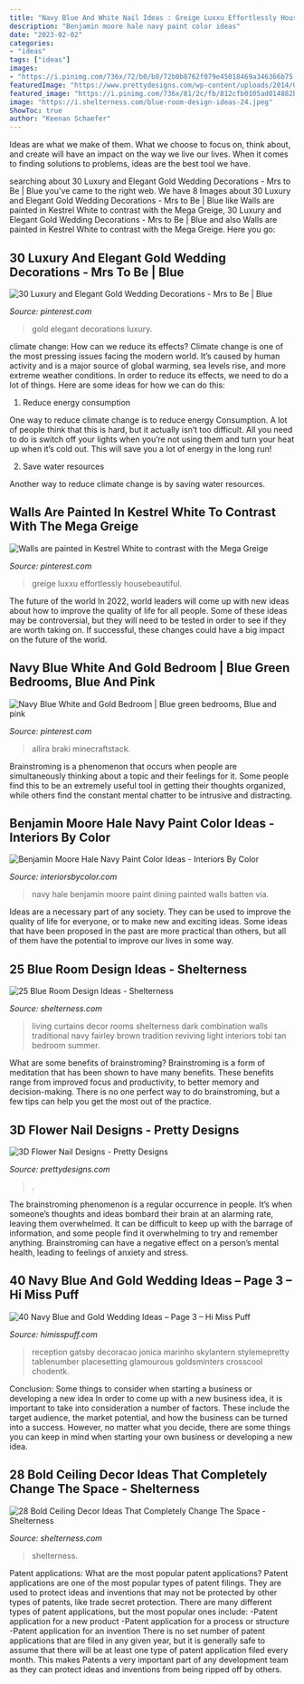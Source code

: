 ```yaml
---
title: "Navy Blue And White Nail Ideas : Greige Luxxu Effortlessly Housebeautiful"
description: "Benjamin moore hale navy paint color ideas"
date: "2023-02-02"
categories:
- "ideas"
tags: ["ideas"]
images:
- "https://i.pinimg.com/736x/72/b0/b8/72b0b8762f079e45018469a346366b75.jpg"
featuredImage: "https://www.prettydesigns.com/wp-content/uploads/2014/07/Blue-Nails1.jpg"
featured_image: "https://i.pinimg.com/736x/81/2c/fb/812cfb0105ad014882bc3cce4ec7326d.jpg"
image: "https://i.shelterness.com/blue-room-design-ideas-24.jpeg"
ShowToc: true
author: "Keenan Schaefer"
---
```



Ideas are what we make of them. What we choose to focus on, think about, and create will have an impact on the way we live our lives. When it comes to finding solutions to problems, ideas are the best tool we have.

	

		
searching about 30 Luxury and Elegant Gold Wedding Decorations - Mrs to Be | Blue you've came to the right web. We have 8 Images about 30 Luxury and Elegant Gold Wedding Decorations - Mrs to Be | Blue like Walls are painted in Kestrel White to contrast with the Mega Greige, 30 Luxury and Elegant Gold Wedding Decorations - Mrs to Be | Blue and also Walls are painted in Kestrel White to contrast with the Mega Greige. Here you go:
		
    
## 30 Luxury And Elegant Gold Wedding Decorations - Mrs To Be | Blue

<img loading=lazy src="https://i.pinimg.com/736x/81/2c/fb/812cfb0105ad014882bc3cce4ec7326d.jpg" onerror="this.onerror=null;this.src='https://tse2.mm.bing.net/th?id=OIP.fMqRnCjv3K_BH15wsPJF4wHaLE&amp;pid=15.1';" alt="30 Luxury and Elegant Gold Wedding Decorations - Mrs to Be | Blue">

_Source: pinterest.com_

>gold elegant decorations luxury. 

	

climate change: How can we reduce its effects?
Climate change is one of the most pressing issues facing the modern world. It’s caused by human activity and is a major source of global warming, sea levels rise, and more extreme weather conditions. In order to reduce its effects, we need to do a lot of things. Here are some ideas for how we can do this:
1) Reduce energy consumption

One way to reduce climate change is to reduce energy Consumption. A lot of people think that this is hard, but it actually isn’t too difficult. All you need to do is switch off your lights when you’re not using them and turn your heat up when it’s cold out. This will save you a lot of energy in the long run! 

2) Save water resources

Another way to reduce climate change is by saving water resources.

    
## Walls Are Painted In Kestrel White To Contrast With The Mega Greige

<img loading=lazy src="https://i.pinimg.com/736x/70/b2/ff/70b2ffe4cbfafbef4027bd615e4d5f42.jpg" onerror="this.onerror=null;this.src='https://tse1.mm.bing.net/th?id=OIP.wPN9Dw2wLpknXrRDjCtp-QHaJ4&amp;pid=15.1';" alt="Walls are painted in Kestrel White to contrast with the Mega Greige">

_Source: pinterest.com_

>greige luxxu effortlessly housebeautiful. 

	

The future of the world
In 2022, world leaders will come up with new ideas about how to improve the quality of life for all people. Some of these ideas may be controversial, but they will need to be tested in order to see if they are worth taking on. If successful, these changes could have a big impact on the future of the world.

    
## Navy Blue White And Gold Bedroom | Blue Green Bedrooms, Blue And Pink

<img loading=lazy src="https://i.pinimg.com/736x/72/b0/b8/72b0b8762f079e45018469a346366b75.jpg" onerror="this.onerror=null;this.src='https://tse3.mm.bing.net/th?id=OIP.BF4zDVHe5T5qJ3nfYtgakQHaJ3&amp;pid=15.1';" alt="Navy Blue White and Gold Bedroom | Blue green bedrooms, Blue and pink">

_Source: pinterest.com_

>allira braki minecraftstack. 

	

Brainstroming is a phenomenon that occurs when people are simultaneously thinking about a topic and their feelings for it. Some people find this to be an extremely useful tool in getting their thoughts organized, while others find the constant mental chatter to be intrusive and distracting.

    
## Benjamin Moore Hale Navy Paint Color Ideas - Interiors By Color

<img loading=lazy src="http://www.interiorsbycolor.com/wp-content/uploads/2017/11/Benjamin-Moore-Hale-Navy-dining-842x1024.jpg" onerror="this.onerror=null;this.src='https://tse2.mm.bing.net/th?id=OIP.RkEx3qQH7-snK6vKLtV9mgHaJA&amp;pid=15.1';" alt="Benjamin Moore Hale Navy Paint Color Ideas - Interiors By Color">

_Source: interiorsbycolor.com_

>navy hale benjamin moore paint dining painted walls batten via. 

	

Ideas are a necessary part of any society. They can be used to improve the quality of life for everyone, or to make new and exciting ideas. Some ideas that have been proposed in the past are more practical than others, but all of them have the potential to improve our lives in some way.

    
## 25 Blue Room Design Ideas - Shelterness

<img loading=lazy src="https://i.shelterness.com/blue-room-design-ideas-24.jpeg" onerror="this.onerror=null;this.src='https://tse1.mm.bing.net/th?id=OIP.6TfyHYKNjmNJpZUmLkGDFAAAAA&amp;pid=15.1';" alt="25 Blue Room Design Ideas - Shelterness">

_Source: shelterness.com_

>living curtains decor rooms shelterness dark combination walls traditional navy fairley brown tradition reviving light interiors tobi tan bedroom summer. 

	

What are some benefits of brainstroming?
Brainstroming is a form of meditation that has been shown to have many benefits. These benefits range from improved focus and productivity, to better memory and decision-making. There is no one perfect way to do brainstroming, but a few tips can help you get the most out of the practice.

    
## 3D Flower Nail Designs - Pretty Designs

<img loading=lazy src="https://www.prettydesigns.com/wp-content/uploads/2014/07/Blue-Nails1.jpg" onerror="this.onerror=null;this.src='https://tse1.mm.bing.net/th?id=OIP.eZvL7tmTXA7OdjUkIRRcqAHaJ4&amp;pid=15.1';" alt="3D Flower Nail Designs - Pretty Designs">

_Source: prettydesigns.com_

>. 

	

The brainstroming phenomenon is a regular occurrence in people. It’s when someone’s thoughts and ideas bombard their brain at an alarming rate, leaving them overwhelmed. It can be difficult to keep up with the barrage of information, and some people find it overwhelming to try and remember anything. Brainstroming can have a negative effect on a person’s mental health, leading to feelings of anxiety and stress.

    
## 40 Navy Blue And Gold Wedding Ideas – Page 3 – Hi Miss Puff

<img loading=lazy src="https://www.himisspuff.com/wp-content/uploads/2016/10/Elegant-Navy-And-Gold-Wedding-Ideas.jpg" onerror="this.onerror=null;this.src='https://tse3.mm.bing.net/th?id=OIP.24BIAy1uVoI5xZ1Z9dv1JgHaLH&amp;pid=15.1';" alt="40 Navy Blue and Gold Wedding Ideas – Page 3 – Hi Miss Puff">

_Source: himisspuff.com_

>reception gatsby decoracao jonica marinho skylantern stylemepretty tablenumber placesetting glamourous goldsminters crosscool chodentk. 

	

Conclusion: Some things to consider when starting a business or developing a new idea
In order to come up with a new business idea, it is important to take into consideration a number of factors. These include the target audience, the market potential, and how the business can be turned into a success. However, no matter what you decide, there are some things you can keep in mind when starting your own business or developing a new idea.

    
## 28 Bold Ceiling Decor Ideas That Completely Change The Space - Shelterness

<img loading=lazy src="https://i.shelterness.com/2016/05/navy-bathroom-ceiling.jpg" onerror="this.onerror=null;this.src='https://tse3.mm.bing.net/th?id=OIP.uF87RR_9v3GuJxt03U4jkAHaJ4&amp;pid=15.1';" alt="28 Bold Ceiling Decor Ideas That Completely Change The Space - Shelterness">

_Source: shelterness.com_

>shelterness. 

	

Patent applications: What are the most popular patent applications?
Patent applications are one of the most popular types of patent filings. They are used to protect ideas and inventions that may not be protected by other types of patents, like trade secret protection. 
 There are many different types of patent applications, but the most popular ones include: 
-Patent application for a new product 
-Patent application for a process or structure 
-Patent application for an invention 
There is no set number of patent applications that are filed in any given year, but it is generally safe to assume that there will be at least one type of patent application filed every month. This makes Patents a very important part of any development team as they can protect ideas and inventions from being ripped off by others.


